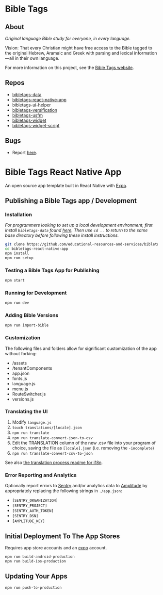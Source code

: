 # Bible Tags

## About

*Original language Bible study for everyone, in every language.*

Vision: That every Christian might have free access to the Bible tagged to the original Hebrew, Aramaic and Greek with parsing and lexical information—all in their own language.

For more information on this project, see the [Bible Tags website](https://bibletags.org).

## Repos

* [bibletags-data](https://github.com/educational-resources-and-services/bibletags-data)
* [bibletags-react-native-app](https://github.com/educational-resources-and-services/bibletags-react-native-app)
* [bibletags-ui-helper](https://github.com/educational-resources-and-services/bibletags-ui-helper)
* [bibletags-versification](https://github.com/educational-resources-and-services/bibletags-versification)
* [bibletags-usfm](https://github.com/educational-resources-and-services/bibletags-usfm)
* [bibletags-widget](https://github.com/educational-resources-and-services/bibletags-widget)
* [bibletags-widget-script](https://github.com/educational-resources-and-services/bibletags-widget-script)

## Bugs

* Report [here](https://github.com/educational-resources-and-services/bibletags-data/issues).

# Bible Tags React Native App

An open source app template built in React Native with [Expo](https://expo.dev/).

## Publishing a Bible Tags app / Development

### Installation

_For programmers looking to set up a local development environment, first install `bibletags-data` found [here](https://github.com/educational-resources-and-services/bibletags-data). Then use `cd ..` to return to the same base directory before following these install instructions._

```bash
git clone https://github.com/educational-resources-and-services/bibletags-react-native-app
cd bibletags-react-native-app
npm install
npm run setup
```

### Testing a Bible Tags App for Publishing

```bash
npm start
```

### Running for Development

```bash
npm run dev
```

### Adding Bible Versions

```bash
npm run import-bible
```

### Customization

The following files and folders allow for significant customization of the app without forking:

* /assets
* /tenantComponents
* app.json
* fonts.js
* language.js
* menu.js
* RouteSwitcher.js
* versions.js

### Translating the UI

1. Modify `language.js`
2. `touch translations/[locale].json`
3. `npm run translate`
4. `npm run translate-convert-json-to-csv`
5. Edit the TRANSLATION column of the new .csv file into your program of choice, saving the file as `[locale].json` (i.e. removing the `-incomplete`)
6. `npm run translate-convert-csv-to-json`

See also [the translation process readme for i18n](https://github.com/educational-resources-and-services/inline-i18n/blob/master/TRANSLATION_PROCESS.md).

### Error Reporting and Analytics

Optionally report errors to [Sentry](https://sentry.io) and/or analytics data to [Amplitude](https://amplitude.com) by appropriately replacing the following strings in `./app.json`:
- `[SENTRY_ORGANIZATION]`
- `[SENTRY_PROJECT]`
- `[SENTRY_AUTH_TOKEN]`
- `[SENTRY_DSN]`
- `[AMPLITUDE_KEY]`

## Initial Deployment To The App Stores

Requires app store accounts and an [expo](https://expo.dev/) account.

```bash
npm run build-android-production
npm run build-ios-production
```

## Updating Your Apps

```bash
npm run push-to-production
```